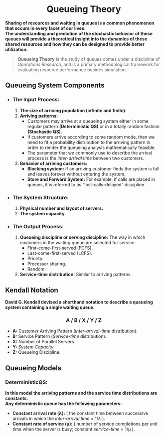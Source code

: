 <h1 align = "center">Queueing Theory</h1>

**Sharing of resources and waiting in queues is a common phenomenon that occurs in every facet of our lives.<br>
The understanding and prediction of the stochastic behavior of these queues will provide a theoretical insight into the dynamics of these shared resources and how they can be designed to provide better utilization.<br>**

> **Queueing Theory** is the study of queues comes under a discipline of *Operations Research*, and is a primary methodological framework for evaluating resource performance besides simulation.

## Queueing System Components
- ### The Input Process:
  1. **The size of arriving population (infinite and finite).**
  2. **Arriving patterns:**
     * Customers may arrive at a queueing system either in some regular pattern **(Deterministic QS)** or in a totally random fashion **(Stochastic QS)**.
     * If customers arrive according to some random mode, then we need to fit a probability distribution to the arriving pattern in order to render the queueing analysis mathematically feasible.
     * The parameter that we commonly use to describe the arrival process is the *inter-arrival time* between two customers.
  3. **Behavior of arriving customers:**
     * **Blocking system:** If an arriving customer finds the system is full and leaves forever without entering the system.
     * **Store and Forward System:** For example, if calls are placed in queues, it is referred to as “lost-calls-delayed” discipline.
- ### The System Structure:
  1. **Physical number and layout of servers.**
  2. **The system capacity.**
- ### The Output Process:
  1. **Queueing discipline or serving discipline:** The way in which customers in the waiting queue are selected for service.
     * First-come-first-served (FCFS). 
     * Last-come-first-served (LCFS).
     * Priority.
     * Processor sharing.
     * Random.
  2. **Service-time distribution:** Similar to arriving patterns.
## Kendall Notation
**David G. Kendall devised a shorthand notation to describe a queueing system containing a single waiting queue.**
<h3 align = "center">A / B / X / Y / Z</h3>

- **A:** Customer Arriving Pattern (*Inter-arrival-time* distribution).
- **B:** Service Pattern (*Service-time* distribution).
- **X:** Number of Parallel Servers.
- **Y:** *System Capacity*.
- **Z:** Queueing Discipline.
## Queueing Models
### DeterministicQS:
**In this model the arriving patterns and the service time distributions are constants.<br>
Any deterministic queue has the following parameters:**
- **Constant arrival rate (λ):** ( the constant time between successive arrivals in which the *inter-arrival time* = 1/λ ).
- **Constant rate of service (μ):** ( number of service completions per unit time when the server is busy; constant *service-time* = 1/μ ).
